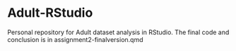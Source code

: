 # Adult-RStudio
Personal repository for Adult dataset analysis in RStudio. The final code and conclusion is in assignment2-finalversion.qmd
